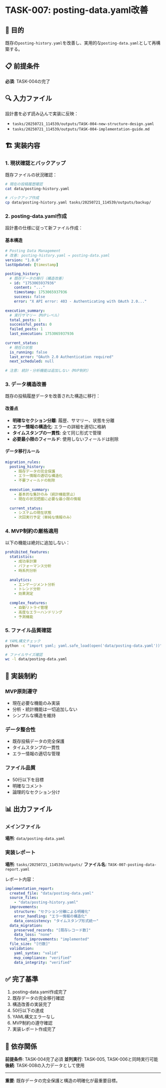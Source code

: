 # TASK-007: posting-data.yaml改善

## 🎯 目的
既存の`posting-history.yaml`を改善し、実用的な`posting-data.yaml`として再構築する。

## 📋 前提条件
**必須**: TASK-004の完了

## 🔍 入力ファイル
設計書を必ず読み込んで実装に反映：
- `tasks/20250721_114539/outputs/TASK-004-new-structure-design.yaml`
- `tasks/20250721_114539/outputs/TASK-004-implementation-guide.md`

## 🏗️ 実装内容

### 1. 現状確認とバックアップ
既存ファイルの状況確認：

```bash
# 現在の投稿履歴確認
cat data/posting-history.yaml

# バックアップ作成
cp data/posting-history.yaml tasks/20250721_114539/outputs/backup/
```

### 2. posting-data.yaml作成
設計書の仕様に従って新ファイル作成：

#### 基本構造
```yaml
# Posting Data Management
# 改善: posting-history.yaml → posting-data.yaml
version: "1.0.0"
lastUpdated: [timestamp]

posting_history:
  # 既存データの移行（構造改善）
  - id: "1753065937936"
    content: "..."
    timestamp: 1753065937936
    success: false
    error: "X API error: 403 - Authenticating with OAuth 2.0..."
    
execution_summary:
  # 実行サマリー（MVPレベル）
  total_posts: 1
  successful_posts: 0
  failed_posts: 1
  last_execution: 1753065937936
  
current_status:
  # 現在の状態
  is_running: false
  last_error: "OAuth 2.0 Authentication required"
  next_scheduled: null
  
# 注意: 統計・分析機能は追加しない（MVP制約）
```

### 3. データ構造改善
既存の投稿履歴データを改善された構造に移行：

#### 改善点
- **明確なセクション分離**: 履歴、サマリー、状態を分離
- **エラー情報の構造化**: エラーの詳細を適切に格納
- **タイムスタンプの一貫性**: 全て同じ形式で管理
- **必要最小限のフィールド**: 使用しないフィールドは削除

#### データ移行ルール
```yaml
migration_rules:
  posting_history:
    - 既存データの完全保護
    - エラー情報の適切な構造化
    - 不要フィールドの削除
    
  execution_summary:
    - 基本的な集計のみ（統計機能禁止）
    - 現在の状況把握に必要な最小限の情報
    
  current_status:
    - システムの現在状態
    - 次回実行予定（単純な情報のみ）
```

### 4. MVP制約の厳格適用
以下の機能は絶対に追加しない：

```yaml
prohibited_features:
  statistics:
    - 成功率計算
    - パフォーマンス分析
    - 時系列分析
    
  analytics:
    - エンゲージメント分析
    - トレンド分析
    - 効果測定
    
  complex_features:
    - 自動リトライ管理
    - 高度なエラーハンドリング
    - 予測機能
```

### 5. ファイル品質確認
```bash
# YAML構文チェック
python -c "import yaml; yaml.safe_load(open('data/posting-data.yaml'))" || echo "YAML構文エラー"

# ファイルサイズ確認
wc -l data/posting-data.yaml
```

## 📝 実装制約

### MVP原則遵守
- 現在必要な機能のみ実装
- 分析・統計機能は一切追加しない
- シンプルな構造を維持

### データ整合性
- 既存投稿データの完全保護
- タイムスタンプの一貫性
- エラー情報の適切な管理

### ファイル品質
- 50行以下を目標
- 明確なコメント
- 論理的なセクション分け

## 📊 出力ファイル

### メインファイル
**場所**: `data/posting-data.yaml`

### 実装レポート
**場所**: `tasks/20250721_114539/outputs/`
**ファイル名**: `TASK-007-posting-data-report.yaml`

レポート内容：
```yaml
implementation_report:
  created_file: "data/posting-data.yaml"
  source_files:
    - "data/posting-history.yaml"
  improvements:
    structure: "セクション分離による明確化"
    error_handling: "エラー情報の構造化"
    data_consistency: "タイムスタンプ形式統一"
  data_migration:
    preserved_records: "[既存レコード数]"
    data_loss: "none"
    format_improvements: "implemented"
  file_size: "[行数]"
  validation:
    yaml_syntax: "valid"
    mvp_compliance: "verified"
    data_integrity: "verified"
```

## ✅ 完了基準
1. posting-data.yaml作成完了
2. 既存データの完全移行確認
3. 構造改善の実装完了
4. 50行以下の達成
5. YAML構文エラーなし
6. MVP制約の遵守確認
7. 実装レポート作成完了

## 🔗 依存関係
**前提条件**: TASK-004完了必須
**並列実行**: TASK-005, TASK-006と同時実行可能
**後続**: TASK-008の入力データとして使用

---
**重要**: 既存データの完全保護と構造の明確化が最重要目標。